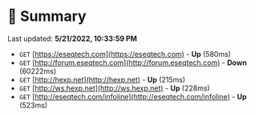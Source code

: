 # 📖 Summary
Last updated: **5/21/2022, 10:33:59 PM**

- `GET` [https://eseqtech.com](https://eseqtech.com) - **Up** (580ms)
- `GET` [http://forum.eseqtech.com](http://forum.eseqtech.com) - **Down** (60222ms)
- `GET` [http://hexp.net](http://hexp.net) - **Up** (215ms)
- `GET` [http://ws.hexp.net](http://ws.hexp.net) - **Up** (228ms)
- `GET` [http://eseqtech.com/infoline](http://eseqtech.com/infoline) - **Up** (523ms)
